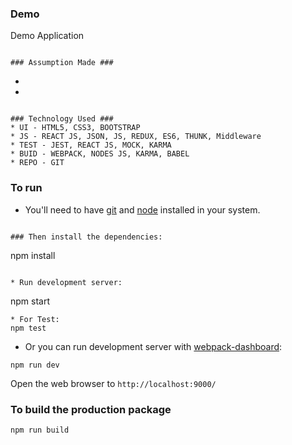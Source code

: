 ### Demo ###
Demo Application
```

### Assumption Made ###

```
* 
*
```

### Technology Used ###
* UI - HTML5, CSS3, BOOTSTRAP
* JS - REACT JS, JSON, JS, REDUX, ES6, THUNK, Middleware
* TEST - JEST, REACT JS, MOCK, KARMA
* BUID - WEBPACK, NODES JS, KARMA, BABEL
* REPO - GIT

```


### To run

* You'll need to have [git](https://git-scm.com/) and [node](https://nodejs.org/en/) installed in your system.

```

### Then install the dependencies:

```
npm install
```

* Run development server:

```
npm start

```
* For Test:
npm test
```

* Or you can run development server with [webpack-dashboard](https://github.com/FormidableLabs/webpack-dashboard):

```
npm run dev
```

Open the web browser to `http://localhost:9000/`

### To build the production package

```
npm run build
```